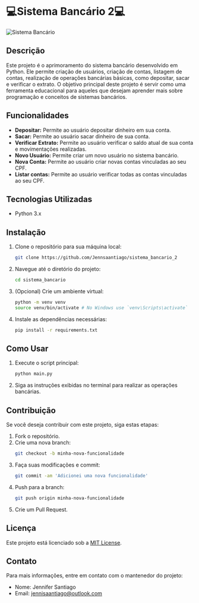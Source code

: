 # 💻Sistema Bancário 2💻

![Sistema Bancário](https://via.placeholder.com/728x90.png?text=Sistema+Banc%C3%A1rio)

## Descrição

Este projeto é o aprimoramento do sistema bancário desenvolvido em Python. Ele permite criação de usuários, criação de contas, listagem de contas, realização de operações bancárias básicas, como depositar, sacar e verificar o extrato. O objetivo principal deste projeto é servir como uma ferramenta educacional para aqueles que desejam aprender mais sobre programação e conceitos de sistemas bancários.

## Funcionalidades

- **Depositar:** Permite ao usuário depositar dinheiro em sua conta.
- **Sacar:** Permite ao usuário sacar dinheiro de sua conta.
- **Verificar Extrato:** Permite ao usuário verificar o saldo atual de sua conta e movimentações realizadas.
- **Novo Usuário:** Permite criar um novo usuário no sistema bancário.
- **Nova Conta:** Permite ao usuário criar novas contas vinculadas ao seu CPF.
- **Listar contas:** Permite ao usuário verificar todas as contas vinculadas ao seu CPF.
  
## Tecnologias Utilizadas

- Python 3.x

## Instalação

1. Clone o repositório para sua máquina local:
    ```bash
    git clone https://github.com/Jennsaantiago/sistema_bancario_2
    ```
2. Navegue até o diretório do projeto:
    ```bash
    cd sistema_bancario
    ```
3. (Opcional) Crie um ambiente virtual:
    ```bash
    python -m venv venv
    source venv/bin/activate # No Windows use `venv\Scripts\activate`
    ```
4. Instale as dependências necessárias:
    ```bash
    pip install -r requirements.txt
    ```

## Como Usar

1. Execute o script principal:
    ```bash
    python main.py
    ```
2. Siga as instruções exibidas no terminal para realizar as operações bancárias.

## Contribuição

Se você deseja contribuir com este projeto, siga estas etapas:

1. Fork o repositório.
2. Crie uma nova branch:
    ```bash
    git checkout -b minha-nova-funcionalidade
    ```
3. Faça suas modificações e commit:
    ```bash
    git commit -am 'Adicionei uma nova funcionalidade'
    ```
4. Push para a branch:
    ```bash
    git push origin minha-nova-funcionalidade
    ```
5. Crie um Pull Request.

## Licença

Este projeto está licenciado sob a [MIT License](LICENSE).

## Contato

Para mais informações, entre em contato com o mantenedor do projeto:

- Nome: Jennifer Santiago
- Email: jennisaantiago@outlook.com

